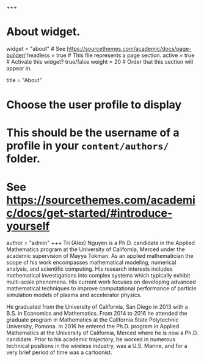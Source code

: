 +++
# About widget.
widget = "about"  # See https://sourcethemes.com/academic/docs/page-builder/
headless = true  # This file represents a page section.
active = true  # Activate this widget? true/false
weight = 20  # Order that this section will appear in.

title = "About"

# Choose the user profile to display
# This should be the username of a profile in your `content/authors/` folder.
# See https://sourcethemes.com/academic/docs/get-started/#introduce-yourself
author = "admin"
+++
Tri (Alex) Nguyen is a Ph.D. candidate in the Applied Mathematics program at the University of California, Merced under the academic supervision of Mayya Tokman. As an applied mathematician the scope of his work encompasses mathematical modeling, numerical analysis, and scientific computing. His research interests includes mathematical investigations into complex systems which typically exhibit multi-scale phenomena. His current work focuses on developing advanced mathematical techniques to improve computational performance of particle simulation models of plasma and accelerator physics.

He graduated from the University of California, San Diego in 2013 with a B.S. in Economics and Mathematics. From 2014 to 2016 he attended the graduate program in Mathematics at the California State Polytechnic University, Pomona. In 2016 he entered the Ph.D. program in Applied Mathematics at the University of California, Merced where he is now a Ph.D. candidate. Prior to his academic trajectory, he worked in numerous technical positions in the wireless industry, was a U.S. Marine, and for a very brief period of time was a cartoonist.
